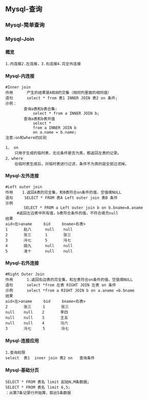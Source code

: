 ## Mysql-查询

### Mysql-简单查询

### Mysql-Join

#### 概览

```
1.内连接2.左连接，3.右连接4.完全外连接
```

#### Mysql-内连接

```mysql
#Inner join
作用  	产生的结果是A和B的交集（相同列里面的相同值）
语句		select * from 表1 INNER JOIN 表2 on 条件;
示例：
		查询a表和b表合集:
			select * from a INNER JOIN b;
		查询a表和b表共值
			select * 
			from a INNER JOIN b 
			on a.name = b.name;
注意:on和where的区别

1、 on
	只用于生成的临时表，无论条件是否为真，都返回左表的记录。
2、where
	在临时表生成后，对临时表进行过滤，条件不为真的就全部过滤掉。
```

#### Mysql-左外连接

```mysql
#Left outer join
作用	  1.返回A表的完全集，和B表符合on条件的值，空值填NULL
语句	   SELECT * FROM 表A Left outer join 表B 条件
示例		
		SELECT * FROM a Left outer join b on b.bname=A.aname
     #返回左边表中所有值，b表符合条件的值，不符合填充null
结果
aid<左>aname 	bid	    bname<右表>
1		赵八		null	null
2		张三		1		张三
3		冯七		5		冯七
4		田九		null	null
5		凌十		null	null
```

#### Mysql-右外连接

```MYSQL
#Right Outer Join
作用		1.返回右边表的完全集，和左表符合on条件的值，空值填NULL
语句		select *from 左表 RIGHT JOIN 左表 on 条件
示例		select *from a RIGHT JOIN b on a.aname =b.bname
结果
aid<左>aname 	bid	    bname<右表>
2		张三	   1	   张三
null	null	2		李四
null	null	3		王五
null	null	4		马六
3		冯七	   5	   冯七
```

#### Mysql-连接应用

```
1.查询权限
select  表1  inner join 表2 on   查询条件
```



#### Mysql-基础分页

```
SELECT * FROM 表名 limit 起始N,M条数据;
SELECT * FROM 表名 limit 6,5;
：从第7条记录行开始算，取出5条数据
```

